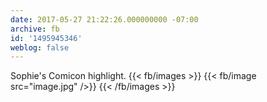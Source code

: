 ```yaml
---
date: 2017-05-27 21:22:26.000000000 -07:00
archive: fb
id: '1495945346'
weblog: false
---
```


Sophie's Comicon highlight.
{{< fb/images >}}
{{< fb/image src="image.jpg" />}}
{{< /fb/images >}}
